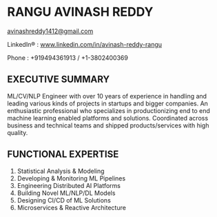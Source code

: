 # RANGU AVINASH REDDY            

avinashreddy1412@gmail.com 

LinkedIn® : www.linkedin.com/in/avinash-reddy-rangu 

Phone : +919494361913 / +1-3802400369

## EXECUTIVE SUMMARY
ML/CV/NLP Engineer with over 10 years of experience in handling and leading various kinds of projects in startups and bigger companies. An enthusiastic professional who specializes in productionizing end to end machine learning enabled platforms and solutions. Coordinated across business and technical teams and shipped products/services with high quality.

## FUNCTIONAL EXPERTISE

1. Statistical Analysis & Modeling
2. Developing & Monitoring ML Pipelines
3. Engineering Distributed AI Platforms
4. Building Novel ML/NLP/DL Models
5. Designing CI/CD of ML Solutions
6. Microservices & Reactive Architecture
